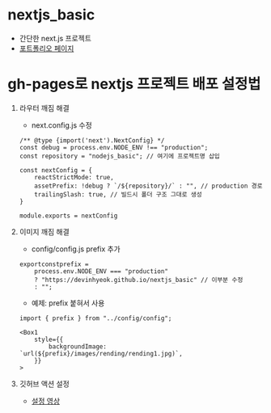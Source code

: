 # nextjs_basic

- 간단한 next.js 프로젝트
- [포트폴리오 페이지](https://devinhyeok.github.io/nextjs_basic)

# gh-pages로 nextjs 프로젝트 배포 설정법

1. 라우터 깨짐 해결

    - next.config.js 수정

    ```
    /** @type {import('next').NextConfig} */
    const debug = process.env.NODE_ENV !== "production";
    const repository = "nodejs_basic"; // 여기에 프로젝트명 삽입

    const nextConfig = {
        reactStrictMode: true,
        assetPrefix: !debug ? `/${repository}/` : "", // production 경로
        trailingSlash: true, // 빌드시 폴더 구조 그대로 생성
    }

    module.exports = nextConfig
    ```
2. 이미지 깨짐 해결

    - config/config.js prefix 추가

    ```
    exportconstprefix =  
        process.env.NODE_ENV === "production"  
        ? "https://devinhyeok.github.io/nextjs_basic" // 이부분 수정
        : "";
    ```
    - 예제: prefix 붙혀서 사용

    ```
    import { prefix } from "../config/config";

    <Box1 
        style={{
            backgroundImage: `url(${prefix}/images/rending/rending1.jpg)`,
        }}
    >
    ```
3. 깃허브 액션 설정

    - [설정 영상](https://www.youtube.com/watch?v=dalXCXCIPHM)
